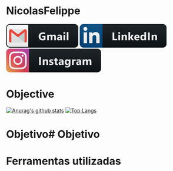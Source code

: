 # NicolasFelippe
 
<p align="left">
  <a target="_blank" href="mailto:nickfelippe18@gmail.com?subject=Hello%20again">
    <img src="https://github.com/NicolasFelippe/NicolasFelippe/blob/master/svg/social/gmail.svg" alt="example badge" style="vertical-align:top margin:6px 4px">
  </a>  

 <a target="_blank" href="https://www.linkedin.com/in/nicolas-felippe-da-rocha-111974172/">
    <img src="https://github.com/NicolasFelippe/NicolasFelippe/blob/master/svg/social/linkedin.svg" alt="example badge" style="vertical-align:top margin:6px 4px">
  </a>  
 <a target="_blank" href="https://www.instagram.com/nick.felippe/">
    <img src="https://github.com/NicolasFelippe/NicolasFelippe/blob/master/svg/social/instagram.svg" alt="example badge" style="vertical-align:top margin:6px 4px">
  </a>  
</p>

# Objective
[![Anurag's github stats](https://github-readme-stats.vercel.app/api?username=NicolasFelippe)](https://github.com/anuraghazra/github-readme-stats&count_private=true)
[![Top Langs](https://github-readme-stats.vercel.app/api/top-langs/?username=anuraghazra&layout=compact)](https://github.com/anuraghazra/github-readme-stats)

# Objetivo# Objetivo

# Ferramentas utilizadas
